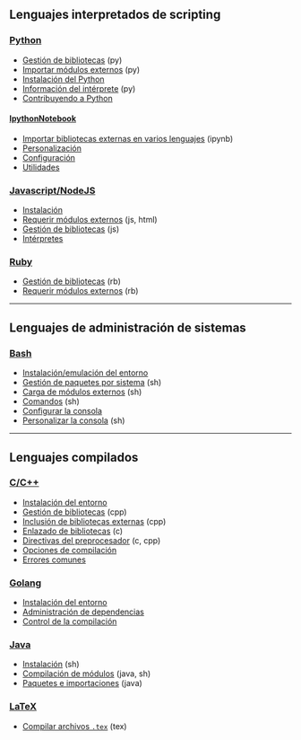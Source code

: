 ## Lenguajes interpretados de scripting

### [Python](https://github.com/mondeja/fullstack/tree/master/backend/src/005-entorno_de_ejecucion/python)
- [Gestión de bibliotecas](https://github.com/mondeja/fullstack/tree/master/backend/src/005-entorno_de_ejecucion/python/packages) (py)
- [Importar módulos externos](https://github.com/mondeja/fullstack/tree/master/backend/src/005-entorno_de_ejecucion/python/import) (py)
- [Instalación del Python](https://github.com/mondeja/fullstack/tree/master/backend/src/005-entorno_de_ejecucion/python/install)
- [Información del intérprete](https://github.com/mondeja/fullstack/tree/master/backend/src/005-entorno_de_ejecucion/python/interprete) (py)
- [Contribuyendo a Python](https://github.com/mondeja/fullstack/tree/master/backend/src/005-entorno_de_ejecucion/python/interprete)

#### [IpythonNotebook](https://github.com/mondeja/fullstack/tree/master/backend/src/005-entorno_de_ejecucion/ipynb)
- [Importar bibliotecas externas en varios lenguajes](https://github.com/mondeja/fullstack/blob/master/backend/src/005-entorno_de_ejecucion/ipynb/multimport.ipynb) (ipynb)
- [Personalización](https://github.com/mondeja/fullstack/tree/master/backend/src/005-entorno_de_ejecucion/ipynb/customize)
- [Configuración](https://github.com/mondeja/fullstack/tree/master/backend/src/005-entorno_de_ejecucion/ipynb/config.md)
- [Utilidades](https://github.com/mondeja/fullstack/tree/master/backend/src/005-entorno_de_ejecucion/ipynb/utils.md)

### [Javascript/NodeJS](https://github.com/mondeja/fullstack/tree/master/backend/src/005-entorno_de_ejecucion/javascript)
- [Instalación](https://github.com/mondeja/fullstack/tree/master/backend/src/005-entorno_de_ejecucion/javascript/install)
- [Requerir módulos externos](https://github.com/mondeja/fullstack/tree/master/backend/src/005-entorno_de_ejecucion/javascript/require) (js, html)
- [Gestión de bibliotecas](https://github.com/mondeja/fullstack/tree/master/backend/src/005-entorno_de_ejecucion/javascript/packages) (js)
- [Intérpretes](https://github.com/mondeja/fullstack/tree/master/backend/src/005-entorno_de_ejecucion/javascript/engines)

### [Ruby](https://github.com/mondeja/fullstack/tree/master/backend/src/005-entorno_de_ejecucion/ruby)
- [Gestión de bibliotecas](https://github.com/mondeja/fullstack/tree/master/backend/src/005-entorno_de_ejecucion/ruby/packages) (rb)
- [Requerir módulos externos](https://github.com/mondeja/fullstack/tree/master/backend/src/005-entorno_de_ejecucion/ruby/require) (rb)

______________________________________

## Lenguajes de administración de sistemas

### [Bash](https://github.com/mondeja/fullstack/tree/master/backend/src/005-entorno_de_ejecucion/bash)
- [Instalación/emulación del entorno](https://github.com/mondeja/fullstack/tree/master/backend/src/005-entorno_de_ejecucion/bash/install.md)
- [Gestión de paquetes por sistema](https://github.com/mondeja/fullstack/tree/master/backend/src/005-entorno_de_ejecucion/bash/packages) (sh)
- [Carga de módulos externos](https://github.com/mondeja/fullstack/tree/master/backend/src/005-entorno_de_ejecucion/bash/source) (sh)
- [Comandos](https://github.com/mondeja/fullstack/tree/master/backend/src/005-entorno_de_ejecucion/bash/config.md) (sh)
- [Configurar la consola](https://github.com/mondeja/fullstack/tree/master/backend/src/005-entorno_de_ejecucion/bash/commands.md)
- [Personalizar la consola](https://github.com/mondeja/fullstack/tree/master/backend/src/005-entorno_de_ejecucion/bash/customize) (sh)

______________________________________

## Lenguajes compilados

### [C/C++](https://github.com/mondeja/fullstack/tree/master/backend/src/005-entorno_de_ejecucion/c)
- [Instalación del entorno](https://github.com/mondeja/fullstack/tree/master/backend/src/005-entorno_de_ejecucion/c/install)
- [Gestión de bibliotecas](https://github.com/mondeja/fullstack/tree/master/backend/src/005-entorno_de_ejecucion/c/packages) (cpp)
- [Inclusión de bibliotecas externas](https://github.com/mondeja/fullstack/tree/master/backend/src/005-entorno_de_ejecucion/c/include) (cpp)
- [Enlazado de bibliotecas](https://github.com/mondeja/fullstack/tree/master/backend/src/005-entorno_de_ejecucion/c/linking) (c)
- [Directivas del preprocesador](https://github.com/mondeja/fullstack/tree/master/backend/src/005-entorno_de_ejecucion/c/preprocessor) (c, cpp)
- [Opciones de compilación](https://github.com/mondeja/fullstack/blob/master/backend/src/005-entorno_de_ejecucion/c/compile/options.md)
- [Errores comunes](https://github.com/mondeja/fullstack/tree/master/backend/src/005-entorno_de_ejecucion/c/errors)

### [Golang](https://github.com/mondeja/fullstack/tree/master/backend/src/005-entorno_de_ejecucion/go)
- [Instalación del entorno](https://github.com/mondeja/fullstack/tree/master/backend/src/005-entorno_de_ejecucion/go/install)
- [Administración de dependencias](https://github.com/mondeja/fullstack/tree/master/backend/src/005-entorno_de_ejecucion/go/packages)
- [Control de la compilación](https://github.com/mondeja/fullstack/tree/master/backend/src/005-entorno_de_ejecucion/go/compile)

### [Java](https://github.com/mondeja/fullstack/tree/master/backend/src/005-entorno_de_ejecucion/java)
- [Instalación](https://github.com/mondeja/fullstack/blob/master/backend/src/005-entorno_de_ejecucion/java/install.md) (sh)
- [Compilación de módulos](https://github.com/mondeja/fullstack/tree/master/backend/src/005-entorno_de_ejecucion/java/compile) (java, sh)
- [Paquetes e importaciones](https://github.com/mondeja/fullstack/tree/master/backend/src/005-entorno_de_ejecucion/java/packages) (java)

### [LaTeX](https://github.com/mondeja/fullstack/tree/master/backend/src/005-entorno_de_ejecucion/tex)
- [Compilar archivos `.tex`](https://github.com/mondeja/fullstack/tree/master/backend/src/005-entorno_de_ejecucion/tex/compile) (tex)
